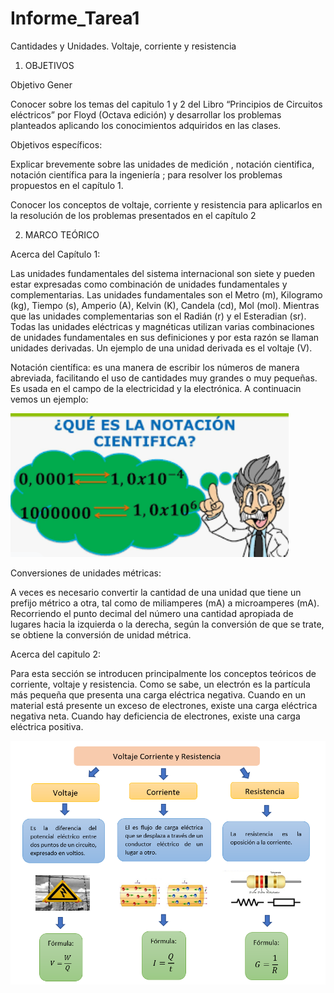 # Informe_Tarea1
Cantidades y Unidades. Voltaje, corriente y resistencia 

1. OBJETIVOS

Objetivo Gener

Conocer sobre los temas del capitulo 1 y 2 del Libro “Principios de Circuitos eléctricos” por Floyd (Octava edición) y desarrollar los problemas planteados aplicando los conocimientos adquiridos en las clases.

Objetivos específicos:

Explicar brevemente sobre  las unidades de medición , notación cientifica, notación científica para la ingeniería  ; para resolver los problemas propuestos en el capítulo 1.        

Conocer los conceptos de voltaje, corriente y resistencia para aplicarlos en la resolución de los problemas presentados en el capítulo 2

2. MARCO TEÓRICO

Acerca del Capítulo 1:

Las unidades fundamentales del sistema internacional son siete y pueden estar expresadas como combinación de unidades fundamentales y complementarias.
Las unidades fundamentales son el Metro (m), Kilogramo (kg), Tiempo (s), Amperio (A), Kelvin (K), Candela (cd), Mol (mol). Mientras que las unidades complementarias son el Radián (r) y el Esteradian (sr).
Todas las unidades eléctricas y magnéticas utilizan varias combinaciones de unidades fundamentales  en sus definiciones y por esta razón se llaman  unidades derivadas. Un ejemplo de una unidad derivada es el voltaje (V).

Notación científica: 
es una manera de escribir los números de manera abreviada, facilitando el uso de cantidades muy grandes o muy pequeñas. Es usada en el campo de la electricidad y la electrónica. A continuacin vemos un ejemplo:

![](https://github.com/NormaCalvopina/Informe_Tarea1/blob/main/Fotos/Captura%20de%20pantalla%202022-05-16%20153928%20(2).png)

Conversiones de unidades métricas:

A veces es necesario convertir la cantidad de una unidad que tiene un prefijo métrico a otra, tal como de miliamperes (mA) a microamperes (mA). Recorriendo el punto decimal del número una cantidad apropiada de lugares hacia la izquierda o la derecha, según la conversión de que se trate, se obtiene la conversión de unidad métrica. 

Acerca del capitulo 2:

Para esta sección se introducen principalmente los conceptos teóricos de corriente, voltaje y resistencia.
Como se sabe, un electrón es la partícula más pequeña que presenta una carga eléctrica negativa. Cuando en un material está presente un exceso de electrones, existe una carga eléctrica negativa neta. Cuando hay deficiencia de electrones, existe una carga eléctrica positiva.

![](https://github.com/NormaCalvopina/Informe_Tarea1/blob/main/Fotos/Captura%20de%20pantalla%202022-05-16%20165545.png)




